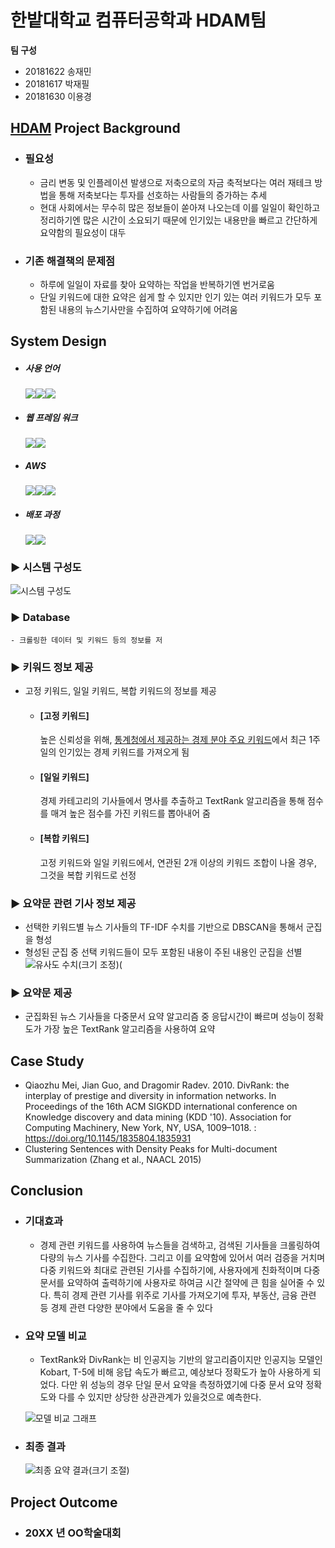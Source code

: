 # 한밭대학교 컴퓨터공학과 HDAM팀

**팀 구성**
- 20181622 송재민
- 20181617 박재필
- 20181630 이용경

## <u>HDAM</u> Project Background
- ### 필요성
  - 금리 변동 및 인플레이션 발생으로 저축으로의 자금 축적보다는 여러 재테크 방법을 통해 저축보다는 투자를 선호하는 사람들의 증가하는 추세
  - 현대 사회에서는 무수히 많은 정보들이 쏟아져 나오는데 이를 일일이 확인하고 정리하기엔 많은 시간이 소요되기 때문에 인기있는 내용만을 빠르고 간단하게 요약함의 필요성이 대두
- ### 기존 해결책의 문제점
  - 하루에 일일이 자료를 찾아 요약하는 작업을 반복하기엔 번거로움
  - 단일 키워드에 대한 요약은 쉽게 할 수 있지만 인기 있는 여러 키워드가 모두 포함된 내용의 뉴스기사만을 수집하여 요약하기에 어려움
 
  
## System Design
  - ##### 사용 언어
    <img src="https://img.shields.io/badge/Python-1572B6?style=for-the-badge&logo=Python&logoColor=white"><img src="https://img.shields.io/badge/HTML5-E34F26?style=for-the-badge&logo=HTML5&logoColor=white"><img src="https://img.shields.io/badge/CSS3-1572B6?style=for-the-badge&logo=CSS3&logoColor=white">
  - ##### 웹 프레임 워크
    <img src="https://img.shields.io/badge/Django-092E20?style=for-the-badge&logo=Django&logoColor=white"><img src="https://img.shields.io/badge/Bootstrap-7952B3?style=for-the-badge&logo=Bootstrap&logoColor=white">
  - ##### AWS
    <img src="https://img.shields.io/badge/AWS Lambda-FF9900?style=for-the-badge&logo=AWS Lambda&logoColor=white"><img src="https://img.shields.io/badge/AWS EC2-FF9900?style=for-the-badge&logo=Amazon EC2&logoColor=white"><img src="https://img.shields.io/badge/Amazon DynamoDB-4053D6?style=for-the-badge&logo=Amazon DynamoDB&logoColor=white">
  - ##### 배포 과정
    <img src="https://img.shields.io/badge/Ubuntu-E95420?style=for-the-badge&logo=Ubuntu&logoColor=white"><img src="https://img.shields.io/badge/NGINX-09639?style=for-the-badge&logo=NGINX&logoColor=white">
  ### ▶️ 시스템 구성도
  ![시스템 구성도](https://github.com/HBNU-SWUNIV/come-capstone23-hdam/assets/125301371/1146fc63-aa67-403d-8a51-cb2b81966a29)
  
  ### ▶️ Database
    - 크롤링한 데이터 및 키워드 등의 정보를 저

  ### ▶️ 키워드 정보 제공
  -  고정 키워드, 일일 키워드, 복합 키워드의 정보를 제공
  
      -  #### [고정 키워드]
    
          높은 신뢰성을 위해, [통계청에서 제공하는 경제 분야 주요 키워드](https://data.kostat.go.kr/social/keyword/index.do)에서 최근 1주일의 인기있는 경제 키워드를 가져오게 됨
  
      -  #### [일일 키워드]
    
          경제 카테고리의 기사들에서 명사를 추출하고 TextRank 알고리즘을 통해 점수를 매겨 높은 점수를 가진 키워드를 뽑아내어 줌
  
      -  #### [복합 키워드]

          고정 키워드와 일일 키워드에서, 연관된 2개 이상의 키워드 조합이 나올 경우, 그것을 복합 키워드로 선정

  ### ▶️ 요약문 관련 기사 정보 제공
  -  선택한 키워드별 뉴스 기사들의 TF-IDF 수치를 기반으로 DBSCAN을 통해서 군집을 형성
  -  형성된 군집 중 선택 키워드들이 모두 포함된 내용이 주된 내용인 군집을 선별
    ![유사도 수치(크기 조정)(](https://github.com/HBNU-SWUNIV/come-capstone23-hdam/assets/125301371/e3d45c11-3ddf-403f-80b7-626c1b2cbeb6)

  ### ▶️ 요약문 제공
  -  군집화된 뉴스 기사들을 다중문서 요약 알고리즘 중 응답시간이 빠르며 성능이 정확도가 가장 높은 TextRank 알고리즘을 사용하여 요약
      
## Case Study
  - Qiaozhu Mei, Jian Guo, and Dragomir Radev. 2010. DivRank: the interplay of prestige and diversity in information networks. In Proceedings of the 16th ACM SIGKDD international conference on Knowledge discovery and data mining (KDD '10). Association for Computing Machinery, New York, NY, USA, 1009–1018. : https://doi.org/10.1145/1835804.1835931
  - Clustering Sentences with Density Peaks for Multi-document Summarization (Zhang et al., NAACL 2015)
  
## Conclusion
 - ### 기대효과
   - 경제 관련 키워드를 사용하여 뉴스들을 검색하고, 검색된 기사들을 크롤링하여 다량의 뉴스 기사를 수집한다. 그리고 이를 요약함에 있어서 여러 검증을 거치며 다중 키워드와 최대로 관련된 기사를 수집하기에, 사용자에게 친화적이며 다중문서를 요약하여 출력하기에 사용자로 하여금 시간 절약에 큰 힘을 실어줄 수 있다. 특히 경제 관련 기사를 위주로 기사를 가져오기에 투자, 부동산, 금융 관련 등 경제 관련 다양한 분야에서 도움을 줄 수 있다

 - ### 요약 모델 비교
   - TextRank와 DivRank는 비 인공지능 기반의 알고리즘이지만 인공지능 모델인 Kobart, T-5에 비해 응답 속도가 빠르고, 예상보다 정확도가 높아 사용하게 되었다. 다만 위 성능의 경우 단일 문서 요약을 측정하였기에 다중 문서 요약 정확도와 다를 수 있지만 상당한 상관관계가 있을것으로 예측한다.
  
    ![모델 비교 그래프](https://github.com/HBNU-SWUNIV/come-capstone23-hdam/assets/125301371/9a7a4ace-f86e-44dd-9669-b2d4a6b4d85c)

 - ### 최종 결과
    ![최종 요약 결과(크기 조절)](https://github.com/HBNU-SWUNIV/come-capstone23-hdam/assets/125301371/0c39252d-4aed-4750-a4c3-fe7d6e3c3ea0)
  
## Project Outcome
- ### 20XX 년 OO학술대회 
